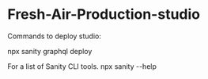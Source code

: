 # Fresh-Air-Production-studio

Commands to deploy studio:

npx sanity graphql deploy

For a list of Sanity CLI tools.
npx sanity --help